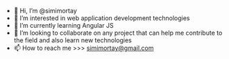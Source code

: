 - 👋 Hi, I’m @simimortay
- 👀 I’m interested in web application development technologies
- 🌱 I’m currently learning Angular JS
- 💞️ I’m looking to collaborate on any project that can help me contribute to the field and also learn new technologies
- 📫 How to reach me >>> simimortay@gmail.com

<!---
simimortay/simimortay is a ✨ special ✨ repository because its `README.md` (this file) appears on your GitHub profile.
You can click the Preview link to take a look at your changes.
--->
